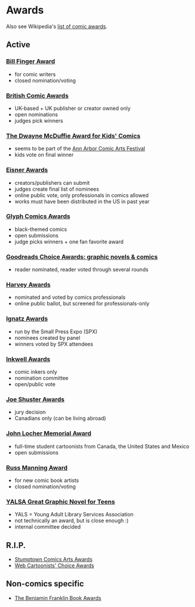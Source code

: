 # Awards

Also see Wikipedia's [list of comic awards](https://en.wikipedia.org/wiki/List_of_comics_awards).

## Active

### [Bill Finger Award](http://www.comic-con.org/awards/bill-finger-award-node)
- for comic writers
- closed nomination/voting

### [British Comic Awards](http://britishcomicawards.com/)
- UK-based + UK publisher or creator owned only
- open nominations
- judges pick winners

### [The Dwayne McDuffie Award for Kids' Comics](https://www.facebook.com/The-Dwayne-McDuffie-Award-for-Kids-Comics-1735825173374778/)
- seems to be part of the [Ann Arbor Comic Arts Festival](http://a2caf.com/kidscomicsawards)
- kids vote on final winner

### [Eisner Awards](http://www.comic-con.org/awards/eisner-awards-current-info)
- creators/publishers can submit
- judges create final list of nominees
- online public vote, only professionals in comics allowed
- works must have been distributed in the US in past year

### [Glyph Comics Awards](https://www.facebook.com/glyphawards)
- black-themed comics
- open submissions
- judge picks winners + one fan favorite award

### [Goodreads Choice Awards: graphic novels & comics](https://www.goodreads.com/choiceawards/best-graphic-novels-comics-2015)
- reader nominated, reader voted through several rounds

### [Harvey Awards](http://www.harveyawards.org/)
- nominated and voted by comics professionals
- online public ballot, but screened for professionals-only

### [Ignatz Awards](http://www.spxpo.com/ignatz-awards)
- run by the Small Press Expo (SPX)
- nominees created by panel
- winners voted by SPX attendees

### [Inkwell Awards](http://www.inkwellawards.com/)
- comic inkers only
- nomination committee
- open/public vote

### [Joe Shuster Awards](https://joeshusterawards.com/)
- jury decision
- Canadians only (can be living abroad)

### [John Locher Memorial Award](http://locheraward.org/)
- full-time student cartoonists from Canada, the United States and Mexico
- open submissions

### [Russ Manning Award](http://www.comic-con.org/awards/russ-manning)
- for new comic book artists
- closed nomination/voting

### [YALSA Great Graphic Novel for Teens](http://www.ala.org/yalsa/great-graphic-novels)
- YALS = Young Adult Library Services Association
- not technically an award, but is close enough :)
- internal committee decided

## R.I.P.

- [Stumptown Comics Arts Awards](https://www.facebook.com/stumptowncomicsfest/)
- [Web Cartoonists' Choice Awards](https://en.wikipedia.org/wiki/Web_Cartoonists'_Choice_Awards)

## Non-comics specific

- [The Benjamin Franklin Book Awards](http://ibpabenjaminfranklinawards.com/)


